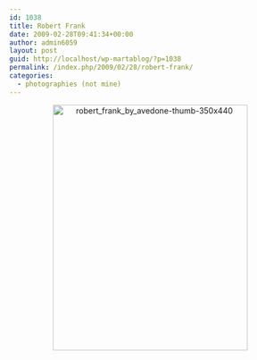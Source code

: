 ```yaml
---
id: 1038
title: Robert Frank
date: 2009-02-28T09:41:34+00:00
author: admin6059
layout: post
guid: http://localhost/wp-martablog/?p=1038
permalink: /index.php/2009/02/28/robert-frank/
categories:
  - photographies (not mine)
---
```

<p style="text-align: center;">
  <a href="http://blog.martasmaldone.eu/wp-content/uploads/2009/09/robert_frank_by_avedone-thumb-350x440.jpg"><img class="aligncenter wp-image-1037 size-full" title="robert_frank_by_avedone-thumb-350x440" src="http://blog.martasmaldone.eu/wp-content/uploads/2009/09/robert_frank_by_avedone-thumb-350x440.jpg" alt="robert_frank_by_avedone-thumb-350x440" width="349" height="440" srcset="http://blog.martasmaldone.eu/wp-content/uploads/2009/09/robert_frank_by_avedone-thumb-350x440.jpg 349w, http://blog.martasmaldone.eu/wp-content/uploads/2009/09/robert_frank_by_avedone-thumb-350x440-238x300.jpg 238w" sizes="(max-width: 349px) 100vw, 349px" /></a>
</p>